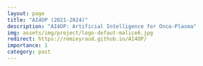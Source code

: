 ```yaml
---
layout: page
title: "AI4OP (2021-2024)"
description: "AI4OP: Artificial Intelligence for Onco-Plasma"
img: assets/img/project/logo-defaut-malice6.jpg
redirect: https://remieyraud.github.io/AI4OP/
importance: 1
category: past
---
```


